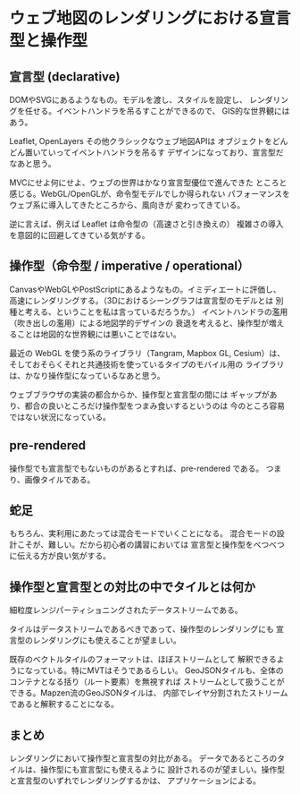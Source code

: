 # ウェブ地図のレンダリングにおける宣言型と操作型

## 宣言型 (declarative)
DOMやSVGにあるようなもの。モデルを渡し、スタイルを設定し、
レンダリングを任せる。イベントハンドラを吊るすことができるので、
GIS的な世界観にはあう。

Leaflet, OpenLayers その他クラシックなウェブ地図APIは
オブジェクトをどんどん置いていってイベントハンドラを吊るす
デザインになっており、宣言型だなあと思う。

MVCにせよ何にせよ、ウェブの世界はかなり宣言型優位で進んできた
ところと感じる。WebGL/OpenGLが、命令型モデルでしか得られない
パフォーマンスをウェブ系に導入してきたところから、風向きが
変わってきている。

逆に言えば、例えば Leaflet は命令型の（高速さと引き換えの）
複雑さの導入を意図的に回避してきている気がする。

## 操作型（命令型 / imperative / operational）
CanvasやWebGLやPostScriptにあるようなもの。イミディエートに評価し、
高速にレンダリングする。（3Dにおけるシーングラフは宣言型のモデルとは
別種と考える、ということを私は言っているだろうか。）
イベントハンドラの濫用（吹き出しの濫用）による地図学的デザインの
衰退を考えると、操作型が増えることは地図的な世界観には悪いことではない。

最近の WebGL を使う系のライブラリ（Tangram, Mapbox GL, Cesium）は、
そしておそらくそれと共通技術を使っているタイプのモバイル用の
ライブラリは、かなり操作型になっているなあと思う。

ウェブブラウザの実装の都合からか、操作型と宣言型の間には
ギャップがあり、都合の良いところだけ操作型をつまみ食いするというのは
今のところ容易ではない状況になっている。

## pre-rendered
操作型でも宣言型でもないものがあるとすれば、pre-rendered である。
つまり、画像タイルである。

## 蛇足
もちろん、実利用にあたっては混合モードでいくことになる。
混合モードの設計こそが、難しい。だから初心者の講習においては
宣言型と操作型をべつべつに伝える方が良い気がする。

## 操作型と宣言型との対比の中でタイルとは何か
細粒度レンジパーティショニングされたデータストリームである。

タイルはデータストリームであるべきであって、操作型のレンダリングにも
宣言型のレンダリングにも使えることが望ましい。

既存のベクトルタイルのフォーマットは、ほぼストリームとして
解釈できるようになっている。特にMVTはそうであるらしい。
GeoJSONタイルも、全体のコンテナとなる括り（ルート要素）を無視すれば
ストリームとして扱うことができる。Mapzen流のGeoJSONタイルは、
内部でレイヤ分割されたストリームであると解釈することになる。

## まとめ
レンダリングにおいて操作型と宣言型の対比がある。
データであるところのタイルは、操作型にも宣言型にも使えるように
設計されるのが望ましい。操作型と宣言型のいずれでレンダリングするかは、
アプリケーションによる。
